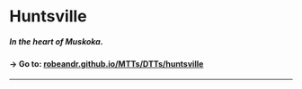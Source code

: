# Huntsville
##### In the heart of Muskoka. 
#### → Go to: [robeandr.github.io/MTTs/DTTs/huntsville](../../MTTs/DTTs/huntsville.html)

<script type="text/javascript">
	location = "../../MTTs/DTTs/huntsville.html";
</script>

***

